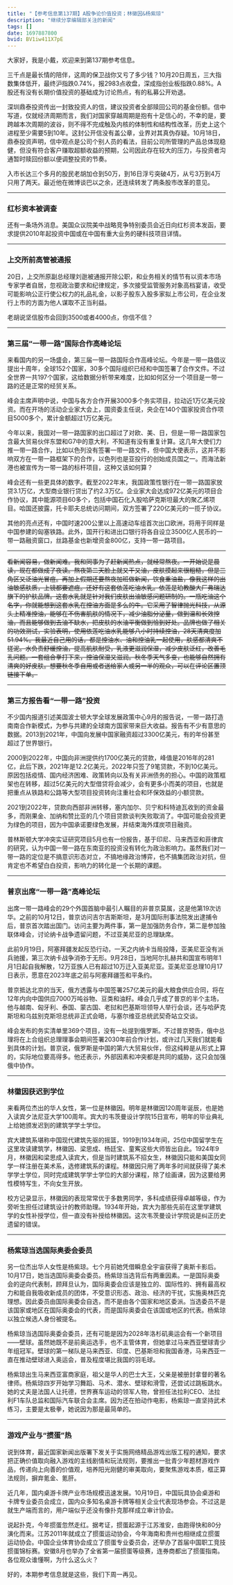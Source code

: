 ```yaml
---
title: "【参考信息第137期】A股争论价值投资；林徽因&杨紫琼"
description: "继续分享编辑部关注的新闻"
tags: []
date: 1697887800
bvid: BV1iw411X7pE
---
```

大家好，我是小戴，欢迎来到第137期参考信息。

三千点是最长情的陪伴，这周的保卫战你又亏了多少钱？10月20日周五，三大指数集体低开，最终沪指跌0.74%，报2983点收盘，深成指创业板指跌0.88%。A股还有没有长期价值投资的基础成为讨论热点，有的私募公开劝退。

深圳鼎泰投资传出一封致投资人的信，建议投资者全部赎回公司的基金份额。信中写道，仅就经济周期而言，我们对国家穿越周期是抱有十足信心的，不幸的是，要跨越本次周期的波谷，则不得不完成触及内核的体制性和结构性改革，历史上这个进程至少需要5到10年。这封公开信没有盖公章，业界对其真伪存疑。10月18日，鼎泰投资声明，信中观点是公司个别人员的看法，目前公司所管理的产品总体现稳健，但没有符合客户赚取超额收益的预期，公司因此存在较大的压力，与投资者沟通暂时赎回份额以便调整投资的节奏。

入市长达三个多月的股民老胡加仓到50万，到16日浮亏突破4万，从亏3万到4万只用了两天。最近他在微博谈巴以之余，还连续转发了两条股市改革的意见。

---

### 红杉资本被调查

还有一条场外消息。美国众议院美中战略竞争特别委员会近日向红杉资本发函，要求提供2010年起投资中国或在中国有重大业务的硬科技项目详情。

---

### 上交所前高管被通报

20日，上交所原副总经理刘逖被通报开除公职，和业务相关的情节有以资本市场专家学者自居，忽视政治要求和纪律规定，多次接受监管服务对象高档宴请，收受可能影响公正行使公权力的礼品礼金，以影子股东入股多家拟上市公司，在企业发行上市的方面为他人谋取不正当利益。

老胡说坚信股市会回到3500或者4000点，你信不信？

---

### 第三届“一带一路”国际合作高峰论坛

来看国内的另一场盛会，第三届一带一路国际合作高峰论坛。今年是一带一路倡议提出十周年，全球152个国家，30多个国际组织已经和中国签署了合作文件。不过全世界一共197个国家，这给数据分析带来难度，比如如何区分一个项目是一带一路的还是正常的经贸关系。

峰会主席声明中说，中国与各方合作开展3000多个务实项目，拉动近1万亿美元投资。而在开场的活动企业家大会上，国资委主任说，央企在140个国家投资合作项目5000多个，累计金额超过1万亿美元。

今年以来，我国对一带一路国家的出口超过了对欧、美、日，但是一带一路国家包含最大贸易伙伴东盟和G7中的意大利，不知道有没有重复计算。这几年大使们力推一带一路合作，比如以色列没有签署一带一路文件，但中国大使表示，这并不影响双方在一带一路框架下的合作，以色列也是亚投行的创始成员国之一。而海法新港也被宣传为一带一路的标杆项目，这种又该如何算？

峰会还有一些更具体的数字。截至2022年末，我国政策性银行在一带一路国家放贷3.1万亿，大型商业银行贷出了约2.3万亿。企业家大会达成972亿美元的项目合作协议，其中能源项目60多个，包括中国石化入股哈萨克斯坦最大的聚乙烯项目。哈国还披露，托卡耶夫总统访问期间，双方签署了220亿美元的一揽子协议。

其他的亮点还有，中国时速200公里以上高速动车组首次出口欧洲，将用于同样是中国参建的匈塞铁路。此外，国开行和进出口银行将各自设立3500亿人民币的一带一路融资窗口，丝路基金也新增资金800亿，支持一带一路项目。

---

~~看新闻容易，做新闻难。我和同事为了赶新闻热点，就经常熬夜。一开始说是晨读，现在都做成了夜读。熬夜第二天脸上就又干又油，皮肤摸起来很粗糙，但是三角区又泛油光冒痘。再加上假期还要熬夜加班做新闻，饮食重油盐，像我这样的出油敏感肤质，上镜都要遮痘。还好有这套依莲吃油水乳。依莲是珀教酸大厂弗瑞达旗下的护肤品牌。这套水乳就是针对我们皮肤出油敏感问题研制的。一瓶吃油这个名字，你就能想到这套水乳在控油方面是多么的牛。它采用了智律抛光科技，从源头上精准控油，能够在不伤害肌肤的情况下，减少油脂分泌量，做到温和长效控油，而且能够做到去油不缺水，把皮肤的水油平衡做到恰到好处。品牌也做了相关的功效测试，实验表明，使用依莲吃油水乳能够八小时持续控油，28天清爽度加51.94%。我最近自己用的话，都是控油水、油和控油乳一起使用，肤感都清爽不搓泥。水负责舒缓控油，提高肌肤耐受，乳液更滋润保湿，减少皮肤泛红，改善毛孔问题。一套组合拳打下来，控油保湿又滋润。秋冬季天气多变，也能够自然拥有清爽的好皮肤。想要秋冬季自用或者送给家人或另一半的观众，可以在评论区置顶链接下单。~~

---

### 第三方报告看“一带一路”投资

不少国内报道引述美国波士顿大学全球发展政策中心9月的报告说，一带一路打造南南合作新模式，为参与共建的全球南方国家带来巨大收益。报告有不少有意思的数据。2013到2021年，中国向发展中国家融资超过3300亿美元，有的年份甚至超过了世界银行。

2000到2022年，中国向非洲提供约1700亿美元的贷款，峰值是2016年的281亿，此后下跌，2021年是12.2亿美元，2022年只签了9笔贷款，不到10亿美元。原因包括疫情、国内经济困难、政策转向以及有关非洲债务的担心。中国的政策框架也在转移，超过5亿美元的大型借贷将会减少，会有更多小而美的项目，也就是把重点从铁路和公路等大型项目投资转向注重社会和环保效益的小额贷款。

2021到2022年，贷款向西部非洲转移，塞内加尔、贝宁和科特迪瓦收到的资金最多，而刚果金、加纳和赞比亚的几个项目贷款谈判失败取消了。中国可能会投资更为绿色的项目，因为中国承诺要绿色发展，并结束海外煤炭项目融资。

普林斯顿大学冲突实证研究项目5月也有一份报告，基于印尼、马来西亚和菲律宾的研究，认为中国一带一路在东南亚的投资没有转化为政治影响力。虽然我们对一带一路的定位是不搞意识形态对立，不搞地缘政治博弈，也不搞集团政治对抗，但肯定也不希望白白投资，影响力的转化是一个长期的课题。

---

### 普京出席“一带一路”高峰论坛

出席一带一路峰会的29个外国首脑中最引人瞩目的非普京莫属，这是他第19次访华。之前的10月12日，普京访问吉尔吉斯斯坦，是3月国际刑事法院发出逮捕令后，普京首次踏出国门。访问主要为两件事，第一是加强防务合作，第二是参加独联体峰会，讨论纳卡战争遗留问题，不过亚美尼亚的总理缺席。

此前9月19日，阿塞拜疆发起反恐行动，一天之内纳卡当局投降，亚美尼亚没有派兵驰援，第三次纳卡战争消弥于无形。9月28日，当地阿尔扎赫共和国宣布明年1月1日起自我解散，12万亚族人已有超过10万迁入亚美尼亚。亚美尼亚总理10月17日表示，愿意在2023年底之前与阿塞拜疆签和平条约。

普京抵达北京的当天，俄方透露与中国签署257亿美元的最大粮食供应合同，将在12年内向中国供应7000万吨谷物、豆类和油籽。峰会几乎成了普京的半个主场，他与越南、匈牙利、泰国、蒙古国、老挝和巴基斯坦领导人举行会谈，还与哈萨克斯坦和乌兹别克斯坦总统非正式会晤，与塞尔维亚总统武契奇站立交谈。

峰会发布的务实清单里369个项目，没有一处提到俄罗斯。不过普京预告，俄中总理将在上合组织总理理事会期间签署2030年前合作计划，或许过几天我们就能看到具体的计划。普京说，俄罗斯是中国的第六大贸易伙伴，但这纯粹是从形式上算的，实际地位要高得多。他还表示，外部因素和冲突都是共同的威胁，这只会加强俄中协作。

---

### 林徽因获迟到学位

来看两位杰出的华人女性，第一位是林徽因。明年是林徽因120周年诞辰，也是她入读宾夕法尼亚大学100周年。宾大的韦茨曼设计学院15日宣布，明年的毕业典礼上给她颁发迟到的建筑学学士学位。

宾大建筑系堪称中国现代建筑先驱的摇篮，1919到1934年间，25位中国留学生在这里攻读建筑学，林徽因、梁思成、杨廷宝、童寯这些大师皆出自此。1924年9月，林徽因和梁思成入读宾大，但是当时建筑系不招女生，林徽因只能和美国女同学一样注册在美术系，选修建筑系的课程。林徽因只用了两年多时间就获得了美术学学士学位，同时完成建筑学学士学位的大部分课程，除了绘画课，因为这要给男性模特写生，不向女生开放。

校方记录显示，林徽因的表现常常优于多数男同学，多科成绩获得卓越等级，作为旁听生担任过建筑设计的教师助理。1934年开始，宾大为那些先前在这里学建筑学的女性补授学位，但一直没有补授给林徽因。这次韦茨曼设计学院说是纠正历史遗留的错误。

---

### 杨紫琼当选国际奥委会委员

另一位杰出华人女性是杨紫琼。七个月前她凭借瞬息全宇宙获得了奥斯卡影后。10月17日，她当选国际奥委会委员。杨紫琼当选背后有两重因素。一是国际奥委会的逆向代表制，顾拜旦认为，国际奥委会应该是独立的、国际性的、拥有最高权力和能自我吸收新成员的团体，不受意识形态、政治、经济的干扰，实施奥林匹克理想。因此委员由国际奥委会自选，而不是由各个国家和地区委派。当选委员不是该国家或地区在国际奥委会的代表，而是国际奥委会在该国或地区的代表。杨紫琼以独立候选人身份被提名。

杨紫琼当选国际奥委会委员，还有可能是因为2028年洛杉矶奥运会有一个新项目——壁球。虽然她既不是前奥运选手，也不主管体育，但她拿过马来西亚壁球青少年组冠军。壁球的第一梯队是马来西亚、印度、巴基斯坦和我国香港，马来西亚一直在推动壁球进入奥运会，普及程度堪比我国的羽毛球。

杨紫琼出生马来西亚富商家庭，祖父是华人的巴士大王，父亲是被册封拿督的著名律师。杨紫琼四岁开始学习舞蹈、马术、潜水、壁球和滑雪，还尝试过跳板跳水。她的丈夫是法国人让托德，世界赛车运动的领军人物，曾担任法拉利CEO、法拉利F1车队总监和国际汽车联合会主席。因为还在拍动作电影，杨紫琼一直坚持武术练习，主要是太极拳，她说因为那是最简单的。

---

### 游戏产业与“掼蛋”热

说到体育，最近国家新闻出版署下发关于实施网络精品游戏出版工程的通知，要求把正确价值取向融入游戏的主线剧情和玩法规则，要推出一批青少年题材游戏作品，传递向上向善的价值观，培养阳光刚健的审美取向，要聚焦游戏本质，框正算法规则，摒弃氪金、氪肝。

近几年，国内桌游卡牌产业市场规模迅速发展。10月19日，中国玩具协会桌游和卡牌专业委员会成立，国内众多知名桌游卡牌等相关企业代表现场参会。不过这是就生产端而言的，用户端似乎还没有像扑克那样成立审计协会。

说起扑克，今年掼蛋忽然走红。据考证，掼蛋起源于江苏淮安，由跑得快和80分演化而来。江苏2011年就成立了掼蛋运动协会，今年海南和贵州也相继成立掼蛋运动协会。中国企业体育协会成立了掼蛋专业委员会，还举办了首届中国职工竞技掼蛋锦标赛。安徽8月也举办了全省第一届掼蛋等级赛，连券商都出了掼蛋指南。各位观众谁懂啊，为什么这么火？

好的，本期参考信息就是这些，我们下周一再见。

